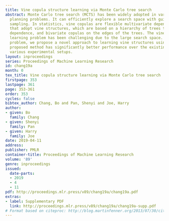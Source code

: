 ```yaml
---
title: Vine copula structure learning via Monte Carlo tree search
abstract: Monte Carlo tree search (MCTS) has been widely adopted in various game and
  planning problems. It can efficiently explore a search space with guided random
  sampling. In statistics, vine copulas are flexible multivariate dependence models
  that adopt vine structures, which are based on a hierarchy of trees to express conditional
  dependence, and bivariate copulas on the edges of the trees. The vine structure
  learning problem has been challenging due to the large search space. To tackle this
  problem, we propose a novel approach to learning vine structures using MCTS. The
  proposed method has significantly better performance over the existing methods under
  various experimental setups.
layout: inproceedings
series: Proceedings of Machine Learning Research
id: chang19a
month: 0
tex_title: Vine copula structure learning via Monte Carlo tree search
firstpage: 353
lastpage: 361
page: 353-361
order: 353
cycles: false
bibtex_author: Chang, Bo and Pan, Shenyi and Joe, Harry
author:
- given: Bo
  family: Chang
- given: Shenyi
  family: Pan
- given: Harry
  family: Joe
date: 2019-04-11
address: 
publisher: PMLR
container-title: Proceedings of Machine Learning Research
volume: '89'
genre: inproceedings
issued:
  date-parts:
  - 2019
  - 4
  - 11
pdf: http://proceedings.mlr.press/v89/chang19a/chang19a.pdf
extras:
- label: Supplementary PDF
  link: http://proceedings.mlr.press/v89/chang19a/chang19a-supp.pdf
# Format based on citeproc: http://blog.martinfenner.org/2013/07/30/citeproc-yaml-for-bibliographies/
---
```

